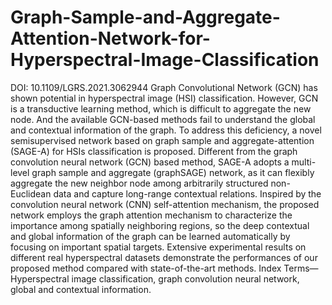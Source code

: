 # Graph-Sample-and-Aggregate-Attention-Network-for-Hyperspectral-Image-Classification
DOI: 10.1109/LGRS.2021.3062944 Graph Convolutional Network (GCN) has shown potential in hyperspectral image (HSI) classification. However, GCN is a transductive learning method, which is difficult to aggregate the new node. And the available GCN-based methods fail to understand the global and contextual information of the graph. To address this deficiency, a novel semisupervised network based on graph sample and aggregate-attention (SAGE-A) for HSIs classification is proposed. Different from the graph convolution neural network (GCN) based method, SAGE-A adopts a multi-level graph sample and aggregate (graphSAGE) network, as it can flexibly aggregate the new neighbor node among arbitrarily structured non-Euclidean data and capture long-range contextual relations. Inspired by the convolution neural network (CNN) self-attention mechanism, the proposed network employs the graph attention mechanism to characterize the importance among spatially neighboring regions, so the deep contextual and global information of the graph can be learned automatically by focusing on important spatial targets. Extensive experimental results on different real hyperspectral datasets demonstrate the performances of our proposed method compared with state-of-the-art methods.  Index Terms—Hyperspectral image classification, graph convolution neural network, global and contextual information.
